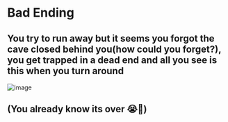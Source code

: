 # Bad Ending
## You try to run away but it seems you forgot the cave closed behind you(how could you forget?), you get trapped in a dead end and all you see is this when you turn around
 ![image](../img/statue.png)
## (You already know its over 😭🙏)
